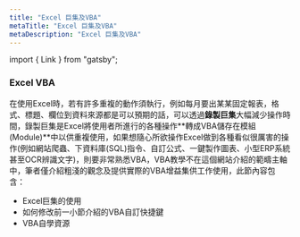 ```yaml
---
title: "Excel 巨集及VBA"
metaTitle: "Excel 巨集及VBA"
metaDescription: "Excel 巨集及VBA"
---
```


import { Link } from "gatsby";

### Excel VBA

在使用Excel時，若有許多重複的動作須執行，例如每月要出某某固定報表，格式、標題、欄位到資料來源都是可以預期的話，可以透過**錄製巨集**大幅減少操作時間，錄製巨集是Excel將使用者所進行的各種操作**轉成VBA儲存在模組(Module)**中以供重複使用，如果想隨心所欲操作Excel做到各種看似很厲害的操作(例如網站爬蟲、下資料庫(SQL)指令、自訂公式、一鍵製作圖表、小型ERP系統甚至OCR辨識文字)，則要非常熟悉VBA，VBA教學不在這個網站介紹的範疇主軸中，筆者僅介紹粗淺的觀念及提供實際的<Link to="/custom-shortcut">VBA增益集</Link>供工作使用，此節內容包含：
- Excel巨集的使用
- 如何修改前一小節介紹的VBA自訂快捷鍵
- VBA自學資源